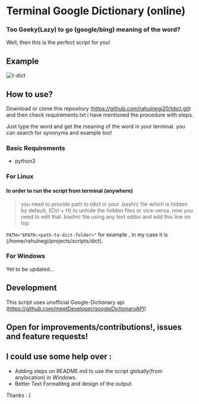 # Terminal Google Dictionary (online)

### Too Geeky(Lazy) to go (google/bing) meaning of the word?
Well, then this is the perfect script for you!

## Example
![t-dict](https://user-images.githubusercontent.com/36270407/128837743-5c76d4fd-a3eb-4cc4-95ab-6f7dab7c2415.png)

## How to use?

Download or clone this repository (https://github.com/rahulnegi20/tdict.git)
and then check requirements.txt i have mentioned the procedure with steps.

Just type the word and get the meaning of the word in your terminal.
you can search for synonyms and example too!


### Basic Requirements 

*  python3


### For Linux 

#### In order to run the script from terminal (anywhere)


>you need to provide path to tdict in your .bashrc file which is hidden by default, (Ctrl + H) to unhide the hidden files or vice-versa. now you need to edit that .bashrc file using any text editor and add this line on top

`PATH="$PATH:<path-to-dict-folder>"`
for example , in my case it is <br>
(/home/rahulnegi/projects/scripts/dict).


### For Windows 
Yet to be updated...


## Development

This script uses unofficial Google-Dictionary api (https://github.com/meetDeveloper/googleDictionaryAPI)

## Open for improvements/contributions!, issues and feature requests!

## I could use some help over :

- Adding steps on README.md to use the script globally(from anylocation) in Windows.
- Better Text Formatitng and design of the output.

Thanks : ) 

